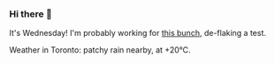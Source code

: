 ### Hi there :wave:

It's Wednesday! I'm probably working for [this bunch](https://github.com/kohofinancial), de-flaking a test.

Weather in Toronto: patchy rain nearby, at +20°C.
